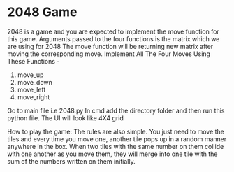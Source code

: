 # 2048 Game
2048 is a game and you are expected to implement the move function for this game.
Arguments passed to the four functions is the matrix which we are using for 2048
The move function will be returning new matrix after moving the corresponding move.
Implement All The Four Moves Using These Functions -
1. move_up
2. move_down
3. move_left
4. move_right

Go to main file i.e 2048.py
In cmd add the directory folder and then run this python file.
The UI will look like 4X4 grid

How to play the game:
The rules are also simple. You just need to move the tiles and every time you move one, another tile pops up in a random manner anywhere in the box. When two tiles with the same number on them collide with one another as you move them, they will merge into one tile with the sum of the numbers written on them initially.
